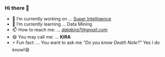 ### Hi there 👋

<!--
**datakira/datakira** is a ✨ _special_ ✨ repository because its `README.md` (this file) appears on your GitHub profile.

Here are some ideas to get you started:

- 🔭 I’m currently working on ... [Networking Laboratory](http://monet.skku.ac.kr/)
- 🌱 I’m currently learning ... **Data Mining**
- 👯 I’m looking to collaborate on ...
- 🤔 I’m looking for help with ...
- 💬 Ask me about ... 
- 📫 How to reach me: ... 
- 😄 Pronouns: ...
- ⚡ Fun fact: ...
-->

- 🔭 I’m currently working on ... [Super Intelligence](https://supersapiens.skku.edu/main/theme/ict/sub/education1.php)
- 🌱 I’m currently learning ... Data Mining
- 📫 How to reach me: ... *datakira7@gmail.com*
- 😄 You may call me: ... **KIRA**
- ⚡ Fun fact: ... You want to ask me *"Do you know Death Note?"* Yes I do know!😄
